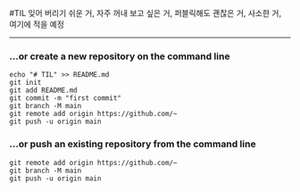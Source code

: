 #TIL
잊어 버리기 쉬운 거, 자주 꺼내 보고 싶은 거, 퍼블릭해도 괜찮은 거, 사소한 거, 여기에 적을 예정

---

### …or create a new repository on the command line

```
echo "# TIL" >> README.md
git init
git add README.md
git commit -m "first commit"
git branch -M main
git remote add origin https://github.com/~
git push -u origin main
```

### …or push an existing repository from the command line

```
git remote add origin https://github.com/~
git branch -M main
git push -u origin main
```
